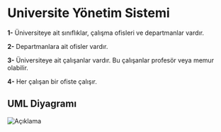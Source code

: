 # Universite Yönetim Sistemi

**1-** Üniversiteye ait sınıflıklar, çalışma ofisleri ve departmanlar vardır.

**2-** Departmanlara ait ofisler vardır.

**3-** Üniversiteye ait çalışanlar vardır. Bu çalışanlar profesör veya memur olabilir.

**4-** Her çalışan bir ofiste çalışır.

## UML Diyagramı

![Açıklama](university_uml.png)

